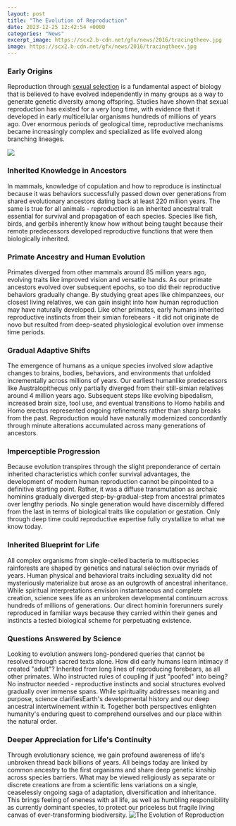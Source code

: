 ```yaml
---
layout: post
title: "The Evolution of Reproduction"
date: 2023-12-25 12:42:54 +0000
categories: "News"
excerpt_image: https://scx2.b-cdn.net/gfx/news/2016/tracingtheev.jpg
image: https://scx2.b-cdn.net/gfx/news/2016/tracingtheev.jpg
---
```


### Early Origins
Reproduction through [sexual selection](https://fistore.mysenprints.com/collection/agarwal) is a fundamental aspect of biology that is believed to have evolved independently in many groups as a way to generate genetic diversity among offspring. Studies have shown that sexual reproduction has existed for a very long time, with evidence that it developed in early multicellular organisms hundreds of millions of years ago. Over enormous periods of geological time, reproductive mechanisms became increasingly complex and specialized as life evolved along branching lineages.  

![](https://textimgs.s3.amazonaws.com/boundless-biology/sexual-cycle.svg#fixme)
### Inherited Knowledge in Ancestors
In mammals, knowledge of copulation and how to reproduce is instinctual because it was behaviors successfully passed down over generations from shared evolutionary ancestors dating back at least 220 million years. The same is true for all animals - reproduction is an inherited ancestral trait essential for survival and propagation of each species. Species like fish, birds, and gerbils inherently know how without being taught because their remote predecessors developed reproductive functions that were then biologically inherited.
### Primate Ancestry and Human Evolution
Primates diverged from other mammals around 85 million years ago, evolving traits like improved vision and versatile hands. As our primate ancestors evolved over subsequent epochs, so too did their reproductive behaviors gradually change. By studying great apes like chimpanzees, our closest living relatives, we can gain insight into how human reproduction may have naturally developed. Like other primates, early humans inherited reproductive instincts from their simian forebears - it did not originate de novo but resulted from deep-seated physiological evolution over immense time periods.
### Gradual Adaptive Shifts
The emergence of humans as a unique species involved slow adaptive changes to brains, bodies, behaviors, and environments that unfolded incrementally across millions of years. Our earliest humanlike predecessors like Australopithecus only partially diverged from their still-simian relatives around 4 million years ago. Subsequent steps like evolving bipedalism, increased brain size, tool use, and eventual transitions to Homo habilis and Homo erectus represented ongoing refinements rather than sharp breaks from the past. Reproduction would have naturally modernized concordantly through minute alterations accumulated across many generations of ancestors. 
### Imperceptible Progression
Because evolution transpires through the slight preponderance of certain inherited characteristics which confer survival advantages, the development of modern human reproduction cannot be pinpointed to a definitive starting point. Rather, it was a diffuse transmutation as archaic hominins gradually diverged step-by-gradual-step from ancestral primates over lengthy periods. No single generation would have discernibly differed from the last in terms of biological traits like copulation or gestation. Only through deep time could reproductive expertise fully crystallize to what we know today.
### Inherited Blueprint for Life
All complex organisms from single-celled bacteria to multispecies rainforests are shaped by genetics and natural selection over myriads of years. Human physical and behavioral traits including sexuality did not mysteriously materialize but arose as an outgrowth of ancestral inheritance. While spiritual interpretations envision instantaneous and complete creation, science sees life as an unbroken developmental continuum across hundreds of millions of generations. Our direct hominin forerunners surely reproduced in familiar ways because they carried within their genes and instincts a tested biological scheme for perpetuating existence.
### Questions Answered by Science 
Looking to evolution answers long-pondered queries that cannot be resolved through sacred texts alone. How did early humans learn intimacy if created "adult"? Inherited from long lines of reproducing forebears, as all other primates. Who instructed rules of coupling if just "poofed" into being? No instructor needed - reproductive instincts and social structures evolved gradually over immense spans. While spirituality addresses meaning and purpose, science clarifiesEarth's developmental history and our deep ancestral intertwinement within it. Together both perspectives enlighten humanity's enduring quest to comprehend ourselves and our place within the natural order.
### Deeper Appreciation for Life's Continuity   
Through evolutionary science, we gain profound awareness of life's unbroken thread back billions of years. All beings today are linked by common ancestry to the first organisms and share deep genetic kinship across species barriers. What may be viewed religiously as separate or discrete creations are from a scientific lens variations on a single, ceaselessly ongoing saga of adaptation, diversification and inheritance. This brings feeling of oneness with all life, as well as humbling responsibility as currently dominant species, to protect our priceless but fragile living canvas of ever-transforming biodiversity.
![The Evolution of Reproduction](https://scx2.b-cdn.net/gfx/news/2016/tracingtheev.jpg)